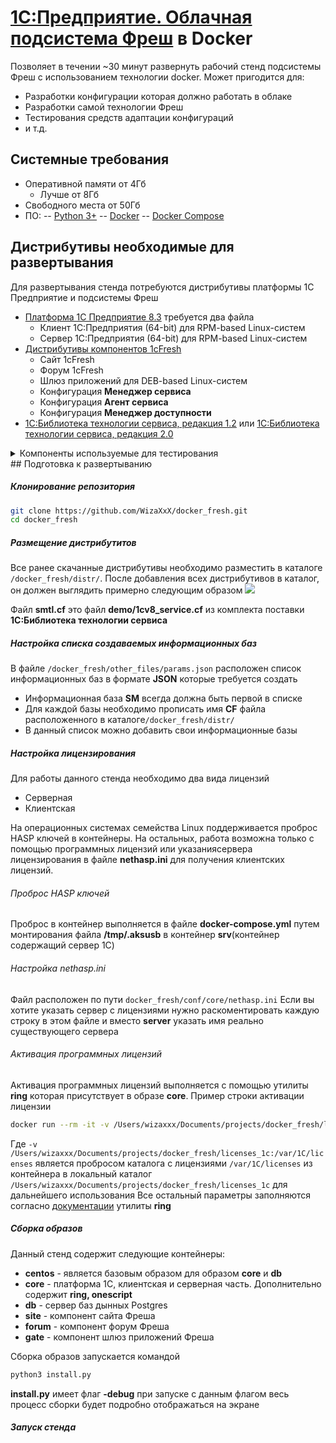 # [1С:Предприятие. Облачная подсистема Фреш](https://v8.1c.ru/tekhnologii/1cfresh/o-tekhnologii/ "1С:Предприятие. Облачная подсистема Фреш") в Docker
Позволяет в течении ~30 минут развернуть рабочий стенд подсистемы Фреш с использованием технологии docker.
Может пригодится для:
- Разработки конфигурации которая должно работать в облаке
- Разработки самой технологии Фреш
- Тестирования средств адаптации конфигураций
- и т.д.

## Системные требования
- Оперативной памяти от 4Гб
	- Лучше от 8Гб
- Свободного места от 50Гб
- ПО:
-- [Python 3+](https://www.python.org/downloads/ "Python 3+")
-- [Docker](https://docs.docker.com/engine/install/ "Docker")
-- [Docker Compose](https://docs.docker.com/compose/install/ "Docker Compose")

## Дистрибутивы необходимые для развертывания  
Для развертывания стенда потребуются дистрибутивы платформы 1С Предприятие и подсистемы Фреш
- [Платформа 1С Предприятие 8.3](https://releases.1c.ru/project/Platform83 "Платформа 1С Предприятие 8.3") требуется два файла
	- Клиент 1С:Предприятия (64-bit) для RPM-based Linux-систем
	- Cервер 1С:Предприятия (64-bit) для RPM-based Linux-систем
- [Дистрибутивы компонентов 1cFresh](https://releases.1c.ru/project/FreshPublic "Дистрибутивы компонентов 1cFresh")
	- Сайт 1cFresh
	- Форум 1cFresh
	- Шлюз приложений для DEB-based Linux-систем
	- Конфигурация **Менеджер сервиса**
	- Конфигурация **Агент сервиса**
	- Конфигурация **Менеджер доступности**
- [1С:Библиотека технологии сервиса, редакция 1.2](https://releases.1c.ru/version_files?nick=SMTL12&ver=1.2.2.26 "1С:Библиотека технологии сервиса, редакция 1.2") или [1С:Библиотека технологии сервиса, редакция 2.0](https://releases.1c.ru/project/SMTL20 "1С:Библиотека технологии сервиса, редакция 2.0")

<details>
  <summary>Компоненты используемые для тестирования</summary>
- [1С Предприятие 8.3.15.1869](https://releases.1c.ru/version_files?nick=Platform83&ver=8.3.15.1869 "1С Предприятие 8.3.15.1869")
	- [Клиент 1С:Предприятия (64-bit) для RPM-based Linux-систем](https://releases.1c.ru/version_file?nick=Platform83&ver=8.3.15.1869&path=Platform\8_3_15_1869\client_8_3_15_1869.rpm64.tar.gz "Клиент 1С:Предприятия (64-bit) для RPM-based Linux-систем")
	- [Cервер 1С:Предприятия (64-bit) для RPM-based Linux-систем](https://releases.1c.ru/version_file?nick=Platform83&ver=8.3.15.1869&path=Platform\8_3_15_1869\rpm64_8_3_15_1869.tar.gz "Cервер 1С:Предприятия (64-bit) для RPM-based Linux-систем")
- [1С:Предприятие. Облачная подсистема Фреш 1.0.28.1](https://releases.1c.ru/version_files?nick=FreshPublic&ver=1.0.28.1 "1С:Предприятие. Облачная подсистема Фреш 1.0.28.1")
	- [Сайт 1cFresh 1.2.14.1](https://releases.1c.ru/version_file?nick=FreshPublic&ver=1.0.28.1&path=FreshPublic\1_0_28_1\Extrafiles\site_1.2.14.zip "Сайт 1cFresh 1.2.14.1")
	- [Форум 1cFresh 1.0.41.1](https://releases.1c.ru/version_file?nick=FreshPublic&ver=1.0.28.1&path=FreshPublic\1_0_28_1\Extrafiles\forum_1.0.41.zip "Форум 1cFresh 1.0.41.1")
	- [Шлюз приложений 1.1.1.8 для DEB-based Linux-систем ](https://releases.1c.ru/version_file?nick=FreshPublic&ver=1.0.28.1&path=FreshPublic\1_0_28_1\Extrafiles\appgate_1.1.1.8_1_all.deb "Шлюз приложений 1.1.1.8 для DEB-based Linux-систем ")
	- [Менеджер сервиса. Версия 1.0.94.20](https://releases.1c.ru/version_file?nick=FreshPublic&ver=1.0.28.1&path=SM\1_0_94_20\SM_1_0_94_20_setup1c.exe "Менеджер сервиса. Версия 1.0.94.20")
	- [Агент сервиса. Версия 1.0.29.4](https://releases.1c.ru/version_file?nick=FreshPublic&ver=1.0.28.1&path=SA\1_0_29_4\SA_1_0_29_4_setup1c.exe "Агент сервиса. Версия 1.0.29.4")
	- [Менеджер доступности. Версия 1.0.3.4](https://releases.1c.ru/version_file?nick=FreshPublic&ver=1.0.28.1&path=AM\1_0_3_4\AM_1_0_3_4_setup1c.exe "Менеджер доступности. Версия 1.0.3.4")
- [1С:Библиотека технологии сервиса, редакция 1.2. Версия 1.2.2.26](https://releases.1c.ru/version_files?nick=SMTL12&ver=1.2.2.26 "1С:Библиотека технологии сервиса, редакция 1.2. Версия 1.2.2.26")
</details>
## Подготовка к развертыванию

##### Клонирование репозитория
```bash
git clone https://github.com/WizaXxX/docker_fresh.git
cd docker_fresh
```

##### Размещение дистрибутитов
Все ранее  скачанные дистрибутивы необходимо разместить в каталоге `/docker_fresh/distr/`.
После добавления всех дистрибутивов в каталог, он должен выглядить примерно следующим образом
![](https://i.ibb.co/S50sF96/2020-04-10-16-03-22.png)

Файл **smtl.cf** это файл **demo/1cv8_service.cf** из комплекта поставки **1С:Библиотека технологии сервиса**

##### Настройка списка создаваемых информационных баз
В файле `/docker_fresh/other_files/params.json` расположен список информационных баз в формате **JSON** которые требуется создать
- Информационная база **SM** всегда должна быть первой в списке
- Для каждой базы необходимо прописать имя **CF** файла расположенного в каталоге`/docker_fresh/distr/`
- В данный список можно добавить свои информационные базы

##### Настройка лицензирования
Для работы данного стенда необходимо два вида лицензий
- Серверная
- Клиентская

На операционных системах семейства Linux поддерживается проброс HASP ключей в контейнеры. На остальных, работа возможна только с помощью программных лицензий или указаниясервера лицензирования в файле **nethasp.ini** для получения клиентских лицензий.

###### Проброс HASP ключей
Проброс в контейнер выполняется в файле **docker-compose.yml** путем монтирования файла **/tmp/.aksusb** в контейнер **srv**(контейнер содержащий сервер 1С)

###### Настройка nethasp.ini
Файл расположен по пути `docker_fresh/conf/core/nethasp.ini`
Если вы хотите указать сервер с лицензиями нужно раскоментировать каждую строку в этом файле и вместо **server** указать имя реально существующего сервера

###### Активация программных лицензий
Активация программных лицензий выполняется с помощью утилиты **ring** которая присутствует в образе **core**.
Пример строки активации лицензии
```bash
docker run --rm -it -v /Users/wizaxxx/Documents/projects/docker_fresh/licenses_1c:/var/1C/licenses fresh/core bash -l -c 'ring license activate --first-name "myname" --middle-name "mymiddlename" --last-name "mylastname" --email "myemail@email.com" --country "Russia" --zip-code "101000" --town "Moscow" --street "mystree" --house "myhouse" --apartment "myapart" --serial "myRegNumber" --pin "MyPIN" --send-statistics "false"'
```
Где 
`-v /Users/wizaxxx/Documents/projects/docker_fresh/licenses_1c:/var/1C/licenses`
является пробросом каталога с лицензиями `/var/1C/licenses` из контейнера в локальный каталог `/Users/wizaxxx/Documents/projects/docker_fresh/licenses_1c` для дальнейшего использования
Все остальный параметры заполняются согласно [документации](https://clck.ru/MvfNX "документации") утилиты **ring**

##### Сборка образов
Данный стенд содержит следующие контейнеры:
- **centos** - является базовым образом для образом **core** и **db**
- **core** - платформа 1С, клиентская и серверная часть. Дополнительно содержит **ring, onescript**
- **db** - сервер баз дынных Postgres
- **site** - компонент сайта Фреша
- **forum** - компонент форум Фреша
- **gate** - компонент шлюз приложений Фреша

Сборка образов запускается командой
```bash
python3 install.py
```
**install.py** имеет флаг **-debug** при запуске с данным флагом весь процесс сборки будет подробно отображаться на экране

##### Запуск стенда



